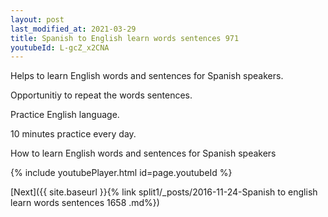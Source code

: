 ```yaml
---
layout: post
last_modified_at: 2021-03-29
title: Spanish to English learn words sentences 971 
youtubeId: L-gcZ_x2CNA
---
```

 
 
Helps to learn English words and sentences for Spanish speakers.

Opportunitiy to repeat the words sentences. 

Practice English language. 
 
10 minutes practice every day. 
 
How to learn English words and sentences for Spanish speakers 
 
{% include youtubePlayer.html id=page.youtubeId %}
 
 
[Next]({{ site.baseurl }}{% link  split1/_posts/2016-11-24-Spanish to english learn words sentences 1658 .md%})
 
